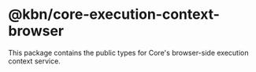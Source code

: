 # @kbn/core-execution-context-browser

This package contains the public types for Core's browser-side execution context service.
